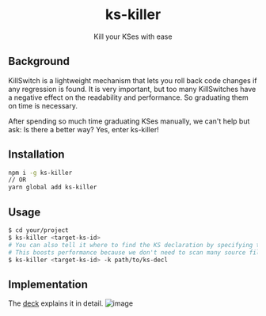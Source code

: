 <h1 align="center">ks-killer</h1>
<p align="center">Kill your KSes with ease</p>

## Background
KillSwitch is a lightweight mechanism that lets you roll back code changes if any regression is found. It is very important, but too many KillSwitches have a negative effect on the readability and performance. So graduating them on time is necessary.

After spending so much time graduating KSes manually, we can't help but ask: Is there a better way? Yes, enter ks-killer!

## Installation
```bash
npm i -g ks-killer
// OR
yarn global add ks-killer
```

## Usage
```bash
$ cd your/project
$ ks-killer <target-ks-id>
# You can also tell it where to find the KS declaration by specifying the -k or -p flag. 
# This boosts performance because we don't need to scan many source files just to find the declaration.
$ ks-killer <target-ks-id> -k path/to/ks-decl
```

## Implementation
The [deck](https://slides.com/sixianli/ks-killer) explains it in detail.
![image](https://user-images.githubusercontent.com/43892874/147040023-d6540028-b008-46f5-b24c-7882a9725c75.png)
